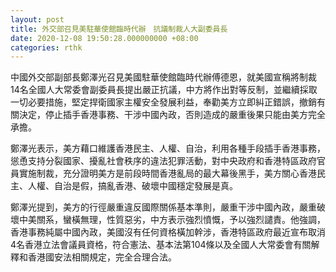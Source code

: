 ```yaml
---
layout: post
title: 外交部召見美駐華使館臨時代辦　抗議制裁人大副委員長
date: 2020-12-08 19:50:28.000000000 +08:00
categories: rthk
---
```


中國外交部副部長鄭澤光召見美國駐華使館臨時代辦傅德恩，就美國宣稱將制裁14名全國人大常委會副委員長提出嚴正抗議，中方將作出對等反制，並繼續採取一切必要措施，堅定捍衛國家主權安全發展利益，奉勸美方立即糾正錯誤，撤銷有關決定，停止插手香港事務、干涉中國內政，否則造成的嚴重後果只能由美方完全承擔。

鄭澤光表示，美方藉口維護香港民主、人權、自治，利用各種手段插手香港事務，慫恿支持分裂國家、擾亂社會秩序的違法犯罪活動，對中央政府和香港特區政府官員實施制裁，充分證明美方是前段時間香港亂局的最大幕後黑手，美方關心香港民主、人權、自治是假，搞亂香港、破壞中國穩定發展是真。

鄭澤光提到，美方的行徑嚴重違反國際關係基本準則，嚴重干涉中國內政，嚴重破壞中美關系，蠻橫無理，性質惡劣，中方表示強烈憤慨，予以強烈譴責。他強調，香港事務純屬中國內政，美國沒有任何資格橫加幹涉，香港特區政府最近宣布取消4名香港立法會議員資格，符合憲法、基本法第104條以及全國人大常委會有關解釋和香港國安法相關規定，完全合理合法。
